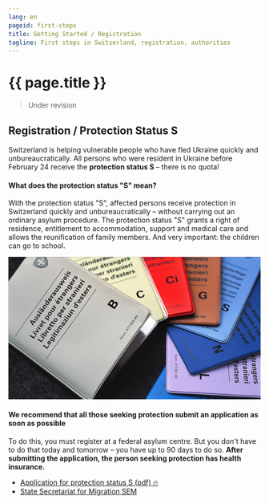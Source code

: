 ```yaml
---
lang: en
pageid: first-steps
title: Getting Started / Registration
tagline: First steps in Switzerland, registration, authorities
---
```

# {{ page.title }}

> Under revision

## Registration / Protection Status S
Switzerland is helping vulnerable people who have fled Ukraine quickly and unbureaucratically. All persons who were resident in Ukraine before February 24 receive the **protection status S** – there is no quota!

#### What does the protection status "S" mean?
With the protection status "S", affected persons receive protection in Switzerland quickly and unbureaucratically – without carrying out an ordinary asylum procedure. The protection status "S" grants a right of residence, entitlement to accommodation, support and medical care and allows the reunification of family members. And very important: the children can go to school.

![protection status "S"](/assets/img/s-permit.jpg)

#### We recommend that all those seeking protection submit an application as soon as possible
To do this, you must register at a federal asylum centre.
But you don't have to do that today and tomorrow – you have up to 90 days to do so. **After submitting the application, the person seeking protection has health insurance.**

- [Application for protection status S (pdf) :fire:](https://www.sem.admin.ch/dam/sem/de/data/asyl/gesuch-schutzstatus-s.pdf.download.pdf/gesuch-schutzstatus-s-d.pdf)
- [State Secretariat for Migration SEM](https://www.sem.admin.ch/sem/en/home.html)
